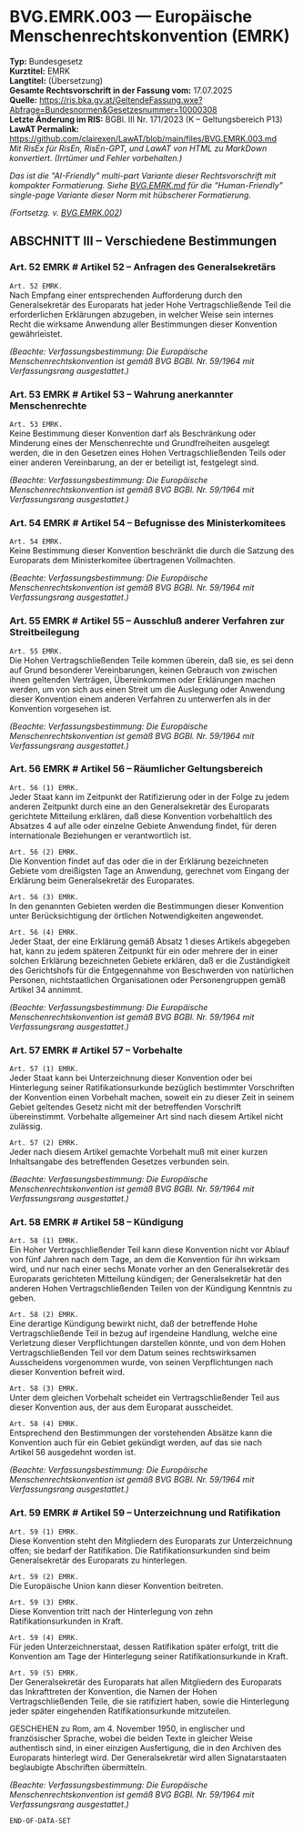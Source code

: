 # BVG.EMRK.003 — Europäische Menschenrechtskonvention (EMRK)
**Typ:** Bundesgesetz  
**Kurztitel:** EMRK  
**Langtitel:** (Übersetzung)  
**Gesamte Rechtsvorschrift in der Fassung vom:** 17.07.2025  
**Quelle:** https://ris.bka.gv.at/GeltendeFassung.wxe?Abfrage=Bundesnormen&Gesetzesnummer=10000308  
**Letzte Änderung im RIS:** BGBl. III Nr. 171/2023 (K – Geltungsbereich P13)  
**LawAT Permalink:** https://github.com/clairexen/LawAT/blob/main/files/BVG.EMRK.003.md  
*Mit RisEx für RisEn, RisEn-GPT, und LawAT von HTML zu MarkDown konvertiert. (Irrtümer und Fehler vorbehalten.)*

*Das ist die "AI-Friendly" multi-part Variante dieser Rechtsvorschrift mit kompakter Formatierung. Siehe [BVG.EMRK.md](BVG.EMRK.md) für die "Human-Friendly" single-page Variante dieser Norm mit hübscherer Formatierung.*

*(Fortsetzg. v. [BVG.EMRK.002](BVG.EMRK.002.md))*

## ABSCHNITT III – Verschiedene Bestimmungen

### Art. 52 EMRK # Artikel 52 – Anfragen des Generalsekretärs

`Art. 52 EMRK.`  
Nach Empfang einer entsprechenden Aufforderung durch den Generalsekretär des Europarats hat jeder Hohe Vertragschließende Teil die erforderlichen Erklärungen abzugeben, in welcher Weise sein internes Recht die wirksame Anwendung aller Bestimmungen dieser Konvention gewährleistet.

*(Beachte: Verfassungsbestimmung: Die Europäische Menschenrechtskonvention ist gemäß BVG BGBl. Nr. 59/1964 mit Verfassungsrang ausgestattet.)*

### Art. 53 EMRK # Artikel 53 – Wahrung anerkannter Menschenrechte

`Art. 53 EMRK.`  
Keine Bestimmung dieser Konvention darf als Beschränkung oder Minderung eines der Menschenrechte und Grundfreiheiten ausgelegt werden, die in den Gesetzen eines Hohen Vertragschließenden Teils oder einer anderen Vereinbarung, an der er beteiligt ist, festgelegt sind.

*(Beachte: Verfassungsbestimmung: Die Europäische Menschenrechtskonvention ist gemäß BVG BGBl. Nr. 59/1964 mit Verfassungsrang ausgestattet.)*

### Art. 54 EMRK # Artikel 54 – Befugnisse des Ministerkomitees

`Art. 54 EMRK.`  
Keine Bestimmung dieser Konvention beschränkt die durch die Satzung des Europarats dem Ministerkomitee übertragenen Vollmachten.

*(Beachte: Verfassungsbestimmung: Die Europäische Menschenrechtskonvention ist gemäß BVG BGBl. Nr. 59/1964 mit Verfassungsrang ausgestattet.)*

### Art. 55 EMRK # Artikel 55 – Ausschluß anderer Verfahren zur Streitbeilegung

`Art. 55 EMRK.`  
Die Hohen Vertragschließenden Teile kommen überein, daß sie, es sei denn auf Grund besonderer Vereinbarungen, keinen Gebrauch von zwischen ihnen geltenden Verträgen, Übereinkommen oder Erklärungen machen werden, um von sich aus einen Streit um die Auslegung oder Anwendung dieser Konvention einem anderen Verfahren zu unterwerfen als in der Konvention vorgesehen ist.

*(Beachte: Verfassungsbestimmung: Die Europäische Menschenrechtskonvention ist gemäß BVG BGBl. Nr. 59/1964 mit Verfassungsrang ausgestattet.)*

### Art. 56 EMRK # Artikel 56 – Räumlicher Geltungsbereich

`Art. 56 (1) EMRK.`  
Jeder Staat kann im Zeitpunkt der Ratifizierung oder in der Folge zu jedem anderen Zeitpunkt durch eine an den Generalsekretär des Europarats gerichtete Mitteilung erklären, daß diese Konvention vorbehaltlich des Absatzes 4 auf alle oder einzelne Gebiete Anwendung findet, für deren internationale Beziehungen er verantwortlich ist.

`Art. 56 (2) EMRK.`  
Die Konvention findet auf das oder die in der Erklärung bezeichneten Gebiete vom dreißigsten Tage an Anwendung, gerechnet vom Eingang der Erklärung beim Generalsekretär des Europarates.

`Art. 56 (3) EMRK.`  
In den genannten Gebieten werden die Bestimmungen dieser Konvention unter Berücksichtigung der örtlichen Notwendigkeiten angewendet.

`Art. 56 (4) EMRK.`  
Jeder Staat, der eine Erklärung gemäß Absatz 1 dieses Artikels abgegeben hat, kann zu jedem späteren Zeitpunkt für ein oder mehrere der in einer solchen Erklärung bezeichneten Gebiete erklären, daß er die Zuständigkeit des Gerichtshofs für die Entgegennahme von Beschwerden von natürlichen Personen, nichtstaatlichen Organisationen oder Personengruppen gemäß Artikel 34 annimmt.

*(Beachte: Verfassungsbestimmung: Die Europäische Menschenrechtskonvention ist gemäß BVG BGBl. Nr. 59/1964 mit Verfassungsrang ausgestattet.)*

### Art. 57 EMRK # Artikel 57 – Vorbehalte

`Art. 57 (1) EMRK.`  
Jeder Staat kann bei Unterzeichnung dieser Konvention oder bei Hinterlegung seiner Ratifikationsurkunde bezüglich bestimmter Vorschriften der Konvention einen Vorbehalt machen, soweit ein zu dieser Zeit in seinem Gebiet geltendes Gesetz nicht mit der betreffenden Vorschrift übereinstimmt. Vorbehalte allgemeiner Art sind nach diesem Artikel nicht zulässig.

`Art. 57 (2) EMRK.`  
Jeder nach diesem Artikel gemachte Vorbehalt muß mit einer kurzen Inhaltsangabe des betreffenden Gesetzes verbunden sein.

*(Beachte: Verfassungsbestimmung: Die Europäische Menschenrechtskonvention ist gemäß BVG BGBl. Nr. 59/1964 mit Verfassungsrang ausgestattet.)*

### Art. 58 EMRK # Artikel 58 – Kündigung

`Art. 58 (1) EMRK.`  
Ein Hoher Vertragschließender Teil kann diese Konvention nicht vor Ablauf von fünf Jahren nach dem Tage, an dem die Konvention für ihn wirksam wird, und nur nach einer sechs Monate vorher an den Generalsekretär des Europarats gerichteten Mitteilung kündigen; der Generalsekretär hat den anderen Hohen Vertragschließenden Teilen von der Kündigung Kenntnis zu geben.

`Art. 58 (2) EMRK.`  
Eine derartige Kündigung bewirkt nicht, daß der betreffende Hohe Vertragschließende Teil in bezug auf irgendeine Handlung, welche eine Verletzung dieser Verpflichtungen darstellen könnte, und von dem Hohen Vertragschließenden Teil vor dem Datum seines rechtswirksamen Ausscheidens vorgenommen wurde, von seinen Verpflichtungen nach dieser Konvention befreit wird.

`Art. 58 (3) EMRK.`  
Unter dem gleichen Vorbehalt scheidet ein Vertragschließender Teil aus dieser Konvention aus, der aus dem Europarat ausscheidet.

`Art. 58 (4) EMRK.`  
Entsprechend den Bestimmungen der vorstehenden Absätze kann die Konvention auch für ein Gebiet gekündigt werden, auf das sie nach Artikel 56 ausgedehnt worden ist.

*(Beachte: Verfassungsbestimmung: Die Europäische Menschenrechtskonvention ist gemäß BVG BGBl. Nr. 59/1964 mit Verfassungsrang ausgestattet.)*

### Art. 59 EMRK # Artikel 59 – Unterzeichnung und Ratifikation

`Art. 59 (1) EMRK.`  
Diese Konvention steht den Mitgliedern des Europarats zur Unterzeichnung offen; sie bedarf der Ratifikation. Die Ratifikationsurkunden sind beim Generalsekretär des Europarats zu hinterlegen.

`Art. 59 (2) EMRK.`  
Die Europäische Union kann dieser Konvention beitreten.

`Art. 59 (3) EMRK.`  
Diese Konvention tritt nach der Hinterlegung von zehn Ratifikationsurkunden in Kraft.

`Art. 59 (4) EMRK.`  
Für jeden Unterzeichnerstaat, dessen Ratifikation später erfolgt, tritt die Konvention am Tage der Hinterlegung seiner Ratifikationsurkunde in Kraft.

`Art. 59 (5) EMRK.`  
Der Generalsekretär des Europarats hat allen Mitgliedern des Europarats das Inkrafttreten der Konvention, die Namen der Hohen Vertragschließenden Teile, die sie ratifiziert haben, sowie die Hinterlegung jeder später eingehenden Ratifikationsurkunde mitzuteilen.

GESCHEHEN zu Rom, am 4. November 1950, in englischer und französischer Sprache, wobei die beiden Texte in gleicher Weise authentisch sind, in einer einzigen Ausfertigung, die in den Archiven des Europarats hinterlegt wird. Der Generalsekretär wird allen Signatarstaaten beglaubigte Abschriften übermitteln.

*(Beachte: Verfassungsbestimmung: Die Europäische Menschenrechtskonvention ist gemäß BVG BGBl. Nr. 59/1964 mit Verfassungsrang ausgestattet.)*

`END-OF-DATA-SET`
